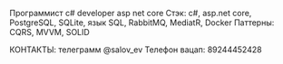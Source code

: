 Программист с#  developer  asp net core
Стэк: c#, asp.net core, PostgreSQL, SQLite, язык SQL, RabbitMQ, MediatR, Docker
Паттерны: CQRS, MVVM, SOLID

КОНТАКТЫ:
телеграмм @salov_ev
Телефон вацап: 89244452428
